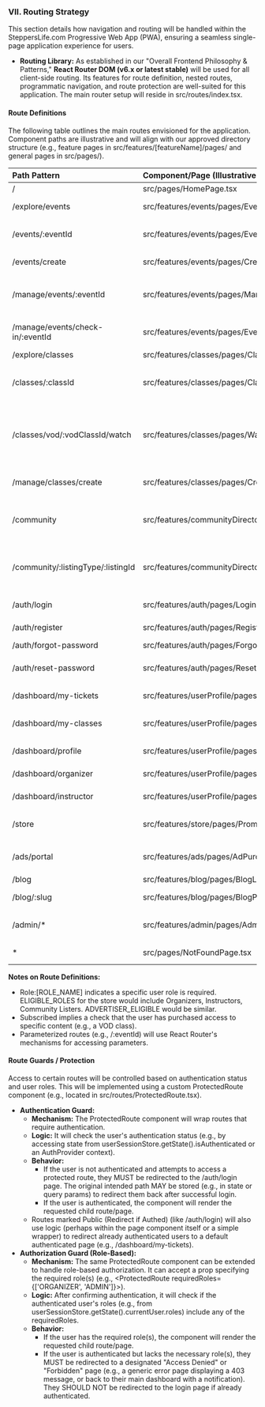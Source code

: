 ### VII. Routing Strategy

This section details how navigation and routing will be handled within the SteppersLife.com Progressive Web App (PWA), ensuring a seamless single-page application experience for users.

* **Routing Library:** As established in our "Overall Frontend Philosophy & Patterns," **React Router DOM (v6.x or latest stable)** will be used for all client-side routing. Its features for route definition, nested routes, programmatic navigation, and route protection are well-suited for this application. The main router setup will reside in src/routes/index.tsx.

#### Route Definitions

The following table outlines the main routes envisioned for the application. Component paths are illustrative and will align with our approved directory structure (e.g., feature pages in src/features/[featureName]/pages/ and general pages in src/pages/).

| Path Pattern                         | Component/Page (Illustrative Path)                      | Protection Level                        | Notes                                                                                             |
| :----------------------------------- | :------------------------------------------------------ | :-------------------------------------- | :------------------------------------------------------------------------------------------------ |
| /                                    | src/pages/HomePage.tsx                                  | Public                                  | Main landing page.                                                                                |
| /explore/events                      | src/features/events/pages/EventListPage.tsx             | Public                                  | Event discovery, search, filtering.                                                               |
| /events/:eventId                     | src/features/events/pages/EventDetailPage.tsx           | Public                                  | View details of a specific event. Param: eventId.                                                 |
| /events/create                       | src/features/events/pages/CreateEventPage.tsx           | Authenticated, Role:\[ORGANIZER\]        | Organizer event creation form.                                                                    |
| /manage/events/:eventId              | src/features/events/pages/ManageEventPage.tsx           | Authenticated, Role:\[ORGANIZER\]        | Organizer dashboard for a specific event. Param: eventId.                                         |
| /manage/events/check-in/:eventId     | src/features/events/pages/EventCheckInPage.tsx          | Authenticated, Role:\[ORGANIZER, EVENT_STAFF\] | PWA page for on-site check-in. Param: eventId.                                                    |
| /explore/classes                     | src/features/classes/pages/ClassListPage.tsx            | Public                                  | Class discovery.                                                                                  |
| /classes/:classId                    | src/features/classes/pages/ClassDetailPage.tsx          | Public                                  | View details of a specific class (physical or VOD). Param: classId.                             |
| /classes/vod/:vodClassId/watch       | src/features/classes/pages/WatchVODPage.tsx             | Authenticated, Subscribed               | Access purchased VOD content. Param: vodClassId. (Subscribed check is a form of authorization).   |
| /manage/classes/create               | src/features/classes/pages/CreateClassPage.tsx          | Authenticated, Role:\[INSTRUCTOR\]       | Instructor class listing/VOD creation.                                                            |
| /community                           | src/features/communityDirectory/pages/DirectoryHomePage.tsx | Public                                  | Main page for Community Directory (Stores & Services).                                            |
| /community/:listingType/:listingId   | src/features/communityDirectory/pages/ListingDetailPage.tsx | Public                                  | View details of a store/service. Params: listingType (store/service), listingId.                  |
| /auth/login                          | src/features/auth/pages/LoginPage.tsx                   | Public (Redirect if Authed)             | User login page.                                                                                  |
| /auth/register                       | src/features/auth/pages/RegisterPage.tsx                | Public (Redirect if Authed)             | User registration page.                                                                           |
| /auth/forgot-password                | src/features/auth/pages/ForgotPasswordPage.tsx          | Public                                  |                                                                                                   |
| /auth/reset-password                 | src/features/auth/pages/ResetPasswordPage.tsx           | Public                                  | Requires valid token usually via email link.                                                      |
| /dashboard/my-tickets                | src/features/userProfile/pages/MyTicketsPage.tsx        | Authenticated                           | User's purchased tickets.                                                                         |
| /dashboard/my-classes                | src/features/userProfile/pages/MyClassesPage.tsx        | Authenticated                           | User's enrolled/purchased VOD classes.                                                            |
| /dashboard/profile                   | src/features/userProfile/pages/ProfileSettingsPage.tsx  | Authenticated                           | User profile editing.                                                                             |
| /dashboard/organizer                 | src/features/userProfile/pages/OrganizerDashboardPage.tsx | Authenticated, Role:\[ORGANIZER\]        | Organizer's main dashboard.                                                                       |
| /dashboard/instructor                | src/features/userProfile/pages/InstructorDashboardPage.tsx| Authenticated, Role:\[INSTRUCTOR\]       | Instructor's main dashboard.                                                                      |
| /store                               | src/features/store/pages/PromoProductStorePage.tsx      | Authenticated, Role:\[ELIGIBLE_ROLES\]   | SteppersLife promotional products store.                                                          |
| /ads/portal                          | src/features/ads/pages/AdPurchasePortalPage.tsx         | Authenticated, Role:\[ADVERTISER_ELIGIBLE\]| User-facing portal for purchasing ad placements.                                                  |
| /blog                                | src/features/blog/pages/BlogListPage.tsx                | Public                                  | List of blog posts.                                                                               |
| /blog/:slug                          | src/features/blog/pages/BlogPostPage.tsx                | Public                                  | Individual blog post. Param: slug.                                                                |
| /admin/*                             | src/features/admin/pages/AdminLayout.tsx                | Authenticated, Role:\[ADMIN\]           | Entry point for all admin panel routes (nested routing).                                          |
| *                                    | src/pages/NotFoundPage.tsx                              | Public                                  | Catch-all for 404 Not Found pages.                                                                |

**Notes on Route Definitions:**

* Role:\[ROLE_NAME\] indicates a specific user role is required. ELIGIBLE_ROLES for the store would include Organizers, Instructors, Community Listers. ADVERTISER_ELIGIBLE would be similar.
* Subscribed implies a check that the user has purchased access to specific content (e.g., a VOD class).
* Parameterized routes (e.g., /:eventId) will use React Router's mechanisms for accessing parameters.

#### Route Guards / Protection

Access to certain routes will be controlled based on authentication status and user roles. This will be implemented using a custom ProtectedRoute component (e.g., located in src/routes/ProtectedRoute.tsx).

* **Authentication Guard:**
    * **Mechanism:** The ProtectedRoute component will wrap routes that require authentication.
    * **Logic:** It will check the user's authentication status (e.g., by accessing state from userSessionStore.getState().isAuthenticated or an AuthProvider context).
    * **Behavior:**
        * If the user is not authenticated and attempts to access a protected route, they MUST be redirected to the /auth/login page. The original intended path MAY be stored (e.g., in state or query params) to redirect them back after successful login.
        * If the user is authenticated, the component will render the requested child route/page.
    * Routes marked Public (Redirect if Authed) (like /auth/login) will also use logic (perhaps within the page component itself or a simple wrapper) to redirect already authenticated users to a default authenticated page (e.g., /dashboard/my-tickets).
* **Authorization Guard (Role-Based):**
    * **Mechanism:** The same ProtectedRoute component can be extended to handle role-based authorization. It can accept a prop specifying the required role(s) (e.g., <ProtectedRoute requiredRoles={['ORGANIZER', 'ADMIN']}>).
    * **Logic:** After confirming authentication, it will check if the authenticated user's roles (e.g., from userSessionStore.getState().currentUser.roles) include any of the requiredRoles.
    * **Behavior:**
        * If the user has the required role(s), the component will render the requested child route/page.
        * If the user is authenticated but lacks the necessary role(s), they MUST be redirected to a designated "Access Denied" or "Forbidden" page (e.g., a generic error page displaying a 403 message, or back to their main dashboard with a notification). They SHOULD NOT be redirected to the login page if already authenticated. 